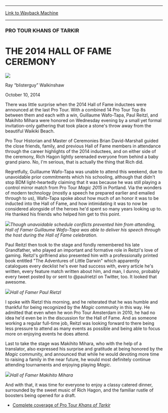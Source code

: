 
---
[Link to Wayback Machine](https://web.archive.org/web/20141013142758/http://magic.wizards.com/en/events/coverage/ptktk/2014-hall-fame-2014-10-10)

[_metadata_:description]:- "There was little surprise when the 2014 Hall of Fame inductees were announced at the last Pro Tour. With a combined 14 Pro Tour Top 8s between them and each with a win, Guillaume Wafo-Tapa, Paul Reitzl, and Makihito Mihara were honored on Wednesday evening by a small yet formal invitation-only gathering that took place a stone's throw away from the beautiful Waikiki Beach."
[_metadata_:generator]:- "Drupal 7 (http://drupal.org)"
[_metadata_:node]:- "286641"
[_metadata_:publish_date]:- "2014-10-10"
[_metadata_:source]:- "div-main"
[_metadata_:title]:- "THE 2014 HALL OF FAME CEREMONY"
[_metadata_:wayback_capture_timestamp]:- "2014-10-13 14:27:58"
[_metadata_:wayback_raw_url]:- "https://web.archive.org/web/20141013142758id_/http://magic.wizards.com/en/events/coverage/ptktk/2014-hall-fame-2014-10-10"
[_metadata_:wayback_url]:- "http://magic.wizards.com/en/events/coverage/ptktk/2014-hall-fame-2014-10-10"
---





### PRO TOUR KHANS OF TARKIR


THE 2014 HALL OF FAME CEREMONY
==============================



![](https://media.magic.wizards.com/styles/auth_small/public/images/person/walkinshaw.jpg)

Ray “blisterguy” Walkinshaw




October 10, 2014
 










There was little surprise when the 2014 Hall of Fame inductees were announced at the last Pro Tour. With a combined 14 Pro Tour Top 8s between them and each with a win, Guillaume Wafo-Tapa, Paul Reitzl, and Makihito Mihara were honored on Wednesday evening by a small yet formal invitation-only gathering that took place a stone's throw away from the beautiful Waikiki Beach.


Pro Tour Historian and Master of Ceremonies Brian David-Marshall guided the close friends, family, and previous Hall of Fame members in attendance through the career highlights of the 2014 inductees, and on either side of the ceremony, Rich Hagon lightly serenaded everyone from behind a baby grand piano. No, I'm serious, that is actually the thing that Rich did.


Regretfully, Guillaume Wafo-Tapa was unable to attend this weekend, due to unavoidable prior commitments which his schooling, although that didn't stop BDM light-heartedly claiming that it was because he was still playing a control mirror match from Pro Tour *Magic 2015* in Portland. Via the wonders of modern technology (mostly a speech he prepared earlier and emailed through to us), Wafo-Tapa spoke about how much of an honor it was to be inducted into the Hall of Fame, and how intimidating it was to now be considered alongside of the heroes he'd spent so many years looking up to. He thanked his friends who helped him get to this point.


![](https://media.wizards.com/2014/events/ptktk/wafo_tapa.jpg)*Though unavoidable schedule conflicts prevented him from attending, Hall of Famer Guillaume Wafo-Tapa was able to deliver his speech through the host during the Hall of Fame celebration.*




Paul Reitzl then took to the stage and fondly remembered his late Grandfather, who played an important and formative role in Reitzl's love of gaming. Reitzl's girlfriend also presented him with a professionally printed book entitled "The Adventures of Little Darwin" which apparently catalogues every decklist he's ever had success with, every article he's written, every feature match written about him, and man, I dunno, probably every tweet posted by or sent to @paulrietzl on Twitter, too. It looked that awesome.



![](https://media.wizards.com/2014/events/ptktk/rietzl_hof.jpg)*Hall of Famer Paul Rietzl*




I spoke with Rietzl this morning, and he reiterated that he was humble and thankful for being recognized by the *Magic* community in this way. He admitted that even when he won Pro Tour Amsterdam in 2010, he had no idea he'd even be in the discussion for the Hall of Fame. And as someone working a regular full-time job, Reitzl was looking forward to there being less pressure to attend as many events as possible and being able to focus more on enjoying events he does attend.



Last to take the stage was Makihito Mihara, who with the help of a translator, also expressed his surprise and gratitude at being honored by the *Magic* community, and announced that while he would devoting more time to raising a family in the near future, he would most definitely continue attending tournaments and enjoying playing *Magic*.


![](https://media.wizards.com/2014/events/ptktk/mihara_hof.jpg)*Hall of Famer Makihito Mihara*




And with that, it was time for everyone to enjoy a classy catered dinner, surrounded by the sweet music of Rich Hagon, and the familiar rustle of boosters being opened for a draft.




* [Complete coverage of Pro Tour *Khans of Tarkir*](http://magic.wizards.com/en/events/coverage/ptktk)






 
 




  







